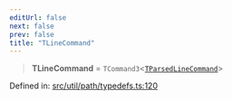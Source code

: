 ```yaml
---
editUrl: false
next: false
prev: false
title: "TLineCommand"
---
```


> **TLineCommand** = `TCommand3`\<[`TParsedLineCommand`](/api/type-aliases/tparsedlinecommand/)\>

Defined in: [src/util/path/typedefs.ts:120](https://github.com/fabricjs/fabric.js/blob/977f797255d8c56b5b68360b0d45bed33697d2e8/src/util/path/typedefs.ts#L120)
